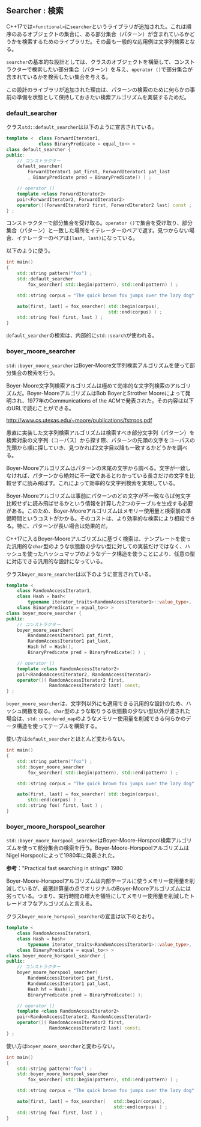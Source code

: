 ## Searcher : 検索

C++17では`<functional>`に`searcher`というライブラリが追加された。これは順序のあるオブジェクトの集合に、ある部分集合（パターン）が含まれているかどうかを検索するためのライブラリだ。その最も一般的な応用例は文字列検索となる。

`searcher`の基本的な設計としては、クラスのオブジェクトを構築して、コンストラクターで検索したい部分集合（パターン）を与え、`operator ()`で部分集合が含まれているかを検索したい集合を与える。

この設計のライブラリが追加された理由は、パターンの検索のために何らかの事前の準備を状態として保持しておきたい検索アルゴリズムを実装するためだ。

### default_searcher

クラス`std::default_searcher`は以下のように宣言されている。

~~~c++
template <  class ForwardIterator1,
            class BinaryPredicate = equal_to<> >
class default_searcher {
public:
    // コンストラクター
    default_searcher( 
        ForwardIterator1 pat_first, ForwardIterator1 pat_last
        , BinaryPredicate pred = BinaryPredicate() ) ;

    // operator ()
    template <class ForwardIterator2>
    pair<ForwardIterator2, ForwardIterator2>
    operator()(ForwardIterator2 first, ForwardIterator2 last) const ;
} ;
~~~

コンストラクターで部分集合を受け取る。`operator ()`で集合を受け取り、部分集合（パターン）と一致した場所をイテレーターのペアで返す。見つからない場合、イテレーターのペアは`[last, last)`になっている。

以下のように使う。

~~~c++
int main()
{
    std::string pattern("fox") ;
    std::default_searcher
        fox_searcher( std::begin(pattern), std::end(pattern) ) ;

    std::string corpus = "The quick brown fox jumps over the lazy dog" ;

    auto[first, last] = fox_searcher( std::begin(corpus),
                                      std::end(corpus) ) ;
    std::string fox( first, last ) ;
}
~~~

`default_searcher`の検索は、内部的に`std::search`が使われる。

### boyer_moore_searcher

`std::boyer_moore_searcher`はBoyer-Moore文字列検索アルゴリズムを使って部分集合の検索を行う。

Boyer-Moore文字列検索アルゴリズムは極めて効率的な文字列検索のアルゴリズムだ。Boyer-MooreアルゴリズムはBob BoyerとStrother Mooreによって発明され、1977年のCommunications of the ACMで発表された。その内容は以下のURLで読むことができる。

<http://www.cs.utexas.edu/~moore/publications/fstrpos.pdf>

愚直に実装した文字列検索アルゴリズムは検索すべき部分文字列（パターン）を検索対象の文字列（コーパス）から探す際、パターンの先頭の文字をコーパスの先頭から順に探していき、見つかれば2文字目以降も一致するかどうかを調べる。

Boyer-Mooreアルゴリズムはパターンの末尾の文字から調べる。文字が一致しなければ、パターンから絶対に不一致であるとわかっている長さだけの文字を比較せずに読み飛ばす。これによって効率的な文字列検索を実現している。

Boyer-Mooreアルゴリズムは事前にパターンのどの文字が不一致ならば何文字比較せずに読み飛ばせるかという情報を計算した2つのテーブルを生成する必要がある。このため、Boyer-Mooreアルゴリズムはメモリー使用量と検索前の準備時間というコストがかかる。そのコストは、より効率的な検索により相殺できる。特に、パターンが長い場合は効果的だ。

C++17に入るBoyer-Mooreアルゴリズムに基づく検索は、テンプレートを使った汎用的な`char`型のような状態数の少ない型に対しての実装だけではなく、ハッシュを使ったハッシュマップのようなデータ構造を使うことにより、任意の型に対応できる汎用的な設計になっている。

クラス`boyer_moore_searcher`は以下のように宣言されている。

~~~c++
template <
    class RandomAccessIterator1,
    class Hash = hash<
        typename iterator_traits<RandomAccessIterator1>::value_type>,
    class BinaryPredicate = equal_to<> >
class boyer_moore_searcher {
public:
    // コンストラクター
    boyer_moore_searcher(
        RandomAccessIterator1 pat_first,
        RandomAccessIterator1 pat_last,
        Hash hf = Hash(),
        BinaryPredicate pred = BinaryPredicate() ) ;

    // operator ()
    template <class RandomAccessIterator2>
    pair<RandomAccessIterator2, RandomAccessIterator2>
    operator()( RandomAccessIterator2 first,
                RandomAccessIterator2 last) const;
} ;
~~~

`boyer_moore_searcher`は、文字列以外にも適用できる汎用的な設計のため、ハッシュ関数を取る。`char`型のような取りうる状態数の少ない型以外が渡された場合は、`std::unordered_map`のようなメモリー使用量を削減できる何らかのデータ構造を使ってテーブルを構築する。

使い方は`default_searcher`とほとんど変わらない。


~~~c++
int main()
{
    std::string pattern("fox") ;
    std::boyer_moore_searcher
        fox_searcher( std::begin(pattern), std::end(pattern) ) ;

    std::string corpus = "The quick brown fox jumps over the lazy dog" ;

    auto[first, last] = fox_searcher( std::begin(corpus),
        std::end(corpus) ) ;
    std::string fox( first, last ) ;
}
~~~


### boyer_moore_horspool_searcher

`std::boyer_moore_horspool_searcher`はBoyer-Moore-Horspool検索アルゴリズムを使って部分集合の検索を行う。Boyer-Moore-HorspoolアルゴリズムはNigel Horspoolによって1980年に発表された。

__参考__："Practical fast searching in strings" 1980

Boyer-Moore-Horspoolアルゴリズムは内部テーブルに使うメモリー使用量を削減しているが、最悪計算量の点でオリジナルのBoyer-Mooreアルゴリズムには劣っている。つまり、実行時間の増大を犠牲にしてメモリー使用量を削減したトレードオフなアルゴリズムと言える。

クラス`boyer_moore_horspool_searcher`の宣言は以下のとおり。

~~~c++
template <
    class RandomAccessIterator1,
    class Hash = hash<
        typename iterator_traits<RandomAccessIterator1>::value_type>,
    class BinaryPredicate = equal_to<> >
class boyer_moore_horspool_searcher {
public:
    // コンストラクター
    boyer_moore_horspool_searcher(
        RandomAccessIterator1 pat_first,
        RandomAccessIterator1 pat_last,
        Hash hf = Hash(),
        BinaryPredicate pred = BinaryPredicate() );

    // operator () 
    template <class RandomAccessIterator2>
    pair<RandomAccessIterator2, RandomAccessIterator2>
    operator()( RandomAccessIterator2 first,
                RandomAccessIterator2 last) const;
} ;
~~~

使い方は`boyer_moore_searcher`と変わらない。




~~~c++
int main()
{
    std::string pattern("fox") ;
    std::boyer_moore_horspool_searcher
        fox_searcher( std::begin(pattern), std::end(pattern) ) ;

    std::string corpus = "The quick brown fox jumps over the lazy dog" ;

    auto[first, last] = fox_searcher(   std::begin(corpus),
                                        std::end(corpus) ) ;
    std::string fox( first, last ) ;
}
~~~
